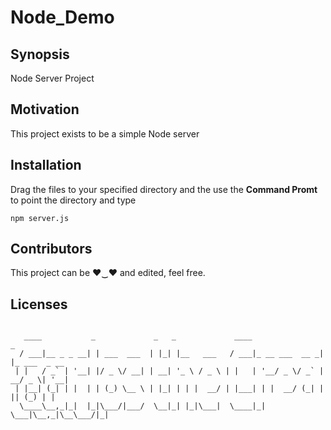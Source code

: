 # Node_Demo

## Synopsis

Node Server Project

## Motivation

This project exists to be a simple Node server

## Installation

Drag the files to your specified directory and the use the **Command Promt** to point the directory and type

```shell
npm server.js
```

## Contributors

This project can be ♥‿♥ and edited, feel free.

## Licenses

```shell

   ____           _             _   _             ____                _
  / ___|__ _ _ __| | ___  ___  | |_| |__   ___   / ___|_ __ ___  __ _| |_ ___  _ __
 | |   / _` | '__| |/ _ \/ __| | __| '_ \ / _ \ | |   | '__/ _ \/ _` | __/ _ \| '__|
 | |__| (_| | |  | | (_) \__ \ | |_| | | |  __/ | |___| | |  __/ (_| | || (_) | |
  \____\__,_|_|  |_|\___/|___/  \__|_| |_|\___|  \____|_|  \___|\__,_|\__\___/|_|
```
